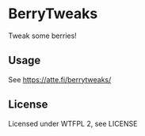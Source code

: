 BerryTweaks
===========

Tweak some berries!


Usage
-----
See https://atte.fi/berrytweaks/


License
-------

Licensed under WTFPL 2, see LICENSE
